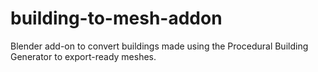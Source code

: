 # building-to-mesh-addon
Blender add-on to convert buildings made using the Procedural Building Generator to export-ready meshes.
